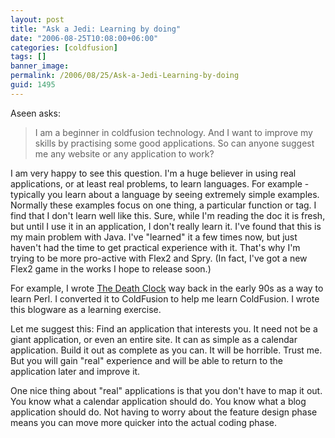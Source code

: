 ```yaml
---
layout: post
title: "Ask a Jedi: Learning by doing"
date: "2006-08-25T10:08:00+06:00"
categories: [coldfusion]
tags: []
banner_image: 
permalink: /2006/08/25/Ask-a-Jedi-Learning-by-doing
guid: 1495
---
```


Aseen asks:

<blockquote>
I am a beginner in coldfusion technology. And I want to improve my skills by practising some good applications.
So can anyone suggest me any website or any application to work?
</blockquote>

I am very happy to see this question. I'm a huge believer in using real applications, or at least real problems, to learn languages. For example - typically you learn about a language by seeing extremely simple examples. Normally these examples focus on one thing, a particular function or tag. I find that I don't learn well like this. Sure, while I'm reading the doc it is fresh, but until I use it in an application, I don't really learn it. I've found that this is my main problem with Java. I've "learned" it a few times now, but just haven't had the time to get practical experience with it. That's why I'm trying to be more pro-active with Flex2 and Spry. (In fact, I've got a new Flex2 game in the works I hope to release soon.)
<!--more-->
For example, I wrote <a href="http://www.deathclock.com">The Death Clock</a> way back in the early 90s as a way to learn Perl. I converted it to ColdFusion to help me learn ColdFusion. I wrote this blogware as a learning exercise. 

Let me suggest this: Find an application that interests you. It need not be a giant application, or even an entire site. It can as simple as a calendar application. Build it out as complete as you can. It will be horrible. Trust me. But you will gain "real" experience and will be able to return to the application later and improve it. 

One nice thing about "real" applications is that you don't have to map it out. You know what a calendar application should do. You know what a blog application should do. Not having to worry about the feature design phase means you can move more quicker into the actual coding phase.